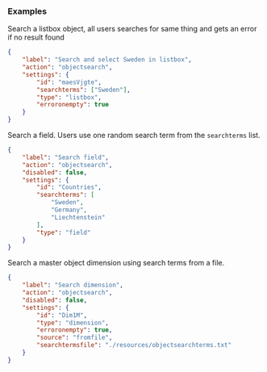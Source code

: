 ### Examples

Search a listbox object, all users searches for same thing and gets an error if no result found

```json
{
    "label": "Search and select Sweden in listbox",
    "action": "objectsearch",
    "settings": {
        "id": "maesVjgte",
        "searchterms": ["Sweden"],
        "type": "listbox",
        "erroronempty": true
    }
}
```

Search a field. Users use one random search term from the `searchterms` list.

```json
{
    "label": "Search field",
    "action": "objectsearch",
    "disabled": false,
    "settings": {
        "id": "Countries",
        "searchterms": [
            "Sweden",
            "Germany",
            "Liechtenstein"
        ],
        "type": "field"
    }
}
```

Search a master object dimension using search terms from a file.

```json
{
    "label": "Search dimension",
    "action": "objectsearch",
    "disabled": false,
    "settings": {
        "id": "Dim1M",
        "type": "dimension",
        "erroronempty": true,
        "source": "fromfile",
        "searchtermsfile": "./resources/objectsearchterms.txt"
    }
}
```
